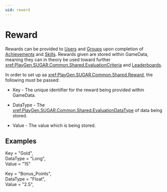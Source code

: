 ```yaml
---
uid: reward
---
```


# Reward

Rewards can be provided to [Users](xref:user) and [Groups](xref:group) upon completion of [Achievements](xref:achievement) and [Skills](xref:skill). Rewards given are stored within GameData, meaning they can in theory be used toward further <xref:PlayGen.SUGAR.Common.Shared.EvaluationCriteria> and [Leaderboards](xref:leaderboard).

In order to set up aa <xref:PlayGen.SUGAR.Common.Shared.Reward>, the following must be passed:

- Key - The unique identifier for the reward being provided within GameData.

- DataType - The <xref:PlayGen.SUGAR.Common.Shared.EvaluationDataType> of data being stored.

- Value - The value which is being stored.

## Examples

   Key = "Gold",  
   DataType = "Long",  
   Value = "15"  

   Key = "Bonus_Points",  
   DataType = "Float",  
   Value = "2.5",  
